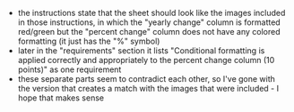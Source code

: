 - the instructions state that the sheet should look like the images included in those instructions, in which the "yearly change" column is formatted red/green but the "percent change" column does not have any colored formatting (it just has the "%" symbol)
- later in the "requirements" section it lists "Conditional formatting is applied correctly and appropriately to the percent change column (10 points)" as one requirement 
- these separate parts seem to contradict each other, so I've gone with the version that creates a match with the images that were included - I hope that makes sense
